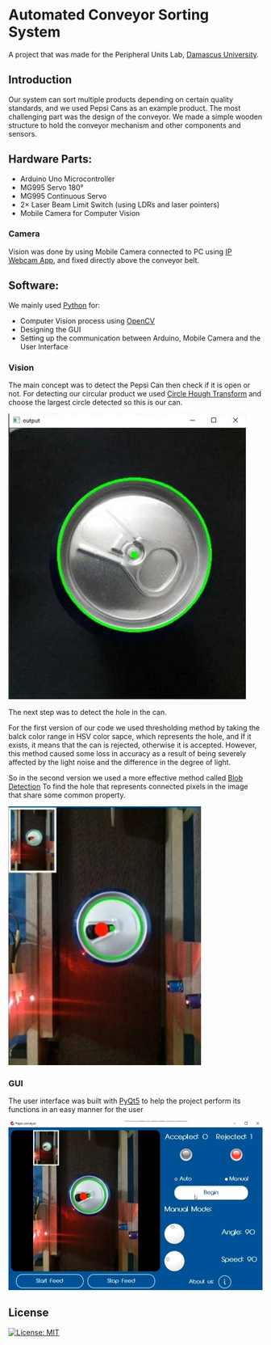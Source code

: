 # Automated Conveyor Sorting System
A project that was made for the Peripheral Units Lab, [Damascus University](http://www.damascusuniversity.edu.sy/index.php?lang=2).
## Introduction
Our system can sort multiple products depending on certain quality standards, and we used Pepsi Cans as an example product.
The most challenging part was the design of the conveyor. We made a simple wooden structure to hold the conveyor mechanism and other components and sensors.
## Hardware Parts:
- Arduino Uno Microcontroller
- MG995 Servo 180°
- MG995 Continuous Servo
- 2× Laser Beam Limit Switch (using LDRs and  laser pointers)
- Mobile Camera for Computer Vision
### Camera
Vision was done by using Mobile Camera  connected to PC using [IP Webcam App](https://play.google.com/store/apps/details?id=com.pas.webcam&hl=en&gl=US), and fixed directly above the conveyor belt.

## Software:
We mainly used [Python](https://www.python.org) for:
- Computer Vision process using [OpenCV](https://opencv.org)
- Designing the GUI
- Setting up the communication between Arduino, Mobile Camera and the User Interface
### Vision
The main concept was to detect the Pepsi Can then check if it is open or not.
For detecting our circular product we used [Circle Hough Transform](https://en.wikipedia.org/wiki/Circle_Hough_Transform) and choose the largest circle detected so this is our can.

![](Images/img1.jpg)

The next step was to detect the hole in the can.

For the first version of our code we used thresholding method by taking the balck color range in HSV color sapce, which represents the hole, and If it exists, it means that the can is rejected, otherwise it is accepted.
However, this method caused some loss in accuracy as a result of being severely affected by the light noise and the difference in the degree of light.

So in the second version we used a more effective method called [Blob Detection](https://docs.opencv.org/3.4/d0/d7a/classcv_1_1SimpleBlobDetector.html) To find the hole that represents connected pixels in the image that share some common property.

![](Images/img2.jpg)

### GUI
The user interface was built with [PyQt5](https://en.wikipedia.org/wiki/PyQt) to help the project perform its functions in an easy manner for the user

![](Images/img3.jpg)

## License
[![License: MIT](https://img.shields.io/badge/License-MIT-yellow.svg)](https://opensource.org/licenses/MIT)
